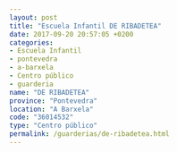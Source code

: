 ```yaml
---
layout: post
title: "Escuela Infantil DE RIBADETEA"
date: 2017-09-20 20:57:05 +0200
categories:
- Escuela Infantil
- pontevedra
- a-barxela
- Centro público
- guarderia
name: "DE RIBADETEA"
province: "Pontevedra"
location: "A Barxela"
code: "36014532"
type: "Centro público"
permalink: /guarderias/de-ribadetea.html
---
```

